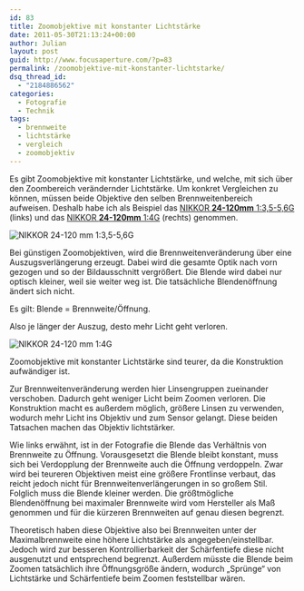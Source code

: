 ```yaml
---
id: 83
title: Zoomobjektive mit konstanter Lichtstärke
date: 2011-05-30T21:13:24+00:00
author: Julian
layout: post
guid: http://www.focusaperture.com/?p=83
permalink: /zoomobjektive-mit-konstanter-lichtstarke/
dsq_thread_id:
  - "2184886562"
categories:
  - Fotografie
  - Technik
tags:
  - brennweite
  - lichtstärke
  - vergleich
  - zoomobjektiv
---
```

Es gibt Zoomobjektive mit konstanter Lichtstärke, und welche, mit sich über den Zoombereich verändernder Lichtstärke. Um konkret Vergleichen zu können, müssen beide Objektive den selben Brennweitenbereich aufweisen. Deshalb habe ich als Beispiel das <a href="http://www.nikon.de/de_DE/product/nikkor-lenses/auto-focus-lenses/fx/zoom/24-120mm-f-3-5-5-6g-ed-if-af-s-vr-zoom-nikkor" target="_blank">NIKKOR <strong>24-120mm</strong> 1:3,5-5,6G</a> (links) und das <a href="http://www.nikon.de/de_DE/product/nikkor-lenses/auto-focus-lenses/fx/zoom/af-s-nikkor-24-120mm-f-4g-ed-vr" target="_blank">NIKKOR <strong>24-120mm</strong> 1:4G</a> (rechts) genommen.
  
<!--startcolumns-->


  
<img src="https://i1.wp.com/www.focusaperture.com/wp-content/uploads/2011/05/NIKKOR-24-120-mm-35-56G.jpg?w=840" alt="NIKKOR 24-120 mm 1:3,5-5,6G" data-recalc-dims="1" />
  
Bei günstigen Zoomobjektiven, wird die Brennweitenveränderung über eine Auszugsverlängerung erzeugt. Dabei wird die gesamte Optik nach vorn gezogen und so der Bildausschnitt vergrößert. Die Blende wird dabei nur optisch kleiner, weil sie weiter weg ist. Die tatsächliche Blendenöffnung ändert sich nicht. 

Es gilt: Blende = Brennweite/Öffnung. 

Also je länger der Auszug, desto mehr Licht geht verloren.
  
<!--column-->


  
<img src="https://i2.wp.com/www.focusaperture.com/wp-content/uploads/2011/05/NIKKOR-24-120-mm-4G1.jpg?w=840" alt="NIKKOR 24-120 mm 1:4G" data-recalc-dims="1" />
  
Zoomobjektive mit konstanter Lichtstärke sind teurer, da die Konstruktion aufwändiger ist. 

Zur Brennweitenveränderung werden hier Linsengruppen zueinander verschoben. Dadurch geht weniger Licht beim Zoomen verloren. Die Konstruktion macht es außerdem möglich, größere Linsen zu verwenden, wodurch mehr Licht ins Objektiv und zum Sensor gelangt. Diese beiden Tatsachen machen das Objektiv lichtstärker.

Wie links erwähnt, ist in der Fotografie die Blende das Verhältnis von Brennweite zu Öffnung. Vorausgesetzt die Blende bleibt konstant, muss sich bei Verdopplung der Brennweite auch die Öffnung verdoppeln. Zwar wird bei teureren Objektiven meist eine größere Frontlinse verbaut, das reicht jedoch nicht für Brennweitenverlängerungen in so großem Stil. Folglich muss die Blende kleiner werden. Die größtmögliche Blendenöffnung bei maximaler Brennweite wird vom Hersteller als Maß genommen und für die kürzeren Brennweiten auf genau diesen begrenzt.

Theoretisch haben diese Objektive also bei Brennweiten unter der Maximalbrennweite eine höhere Lichtstärke als angegeben/einstellbar. Jedoch wird zur besseren Kontrollierbarkeit der Schärfentiefe diese nicht ausgenutzt und entsprechend begrenzt. Außerdem müsste die Blende beim Zoomen tatsächlich ihre Öffnungsgröße ändern, wodurch &#8222;Sprünge&#8220; von Lichtstärke und Schärfentiefe beim Zoomen feststellbar wären.
  
<!--stopcolumns-->